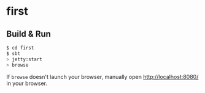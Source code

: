 # first #

## Build & Run ##

```sh
$ cd first
$ sbt
> jetty:start
> browse
```

If `browse` doesn't launch your browser, manually open [http://localhost:8080/](http://localhost:8080/) in your browser.

